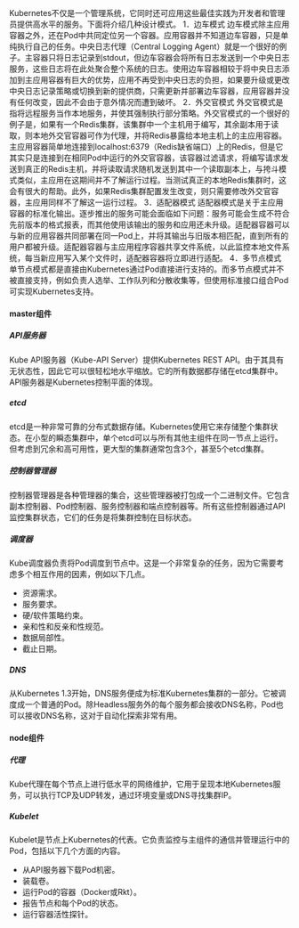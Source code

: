 Kubernetes不仅是一个管理系统，它同时还可应用这些最佳实践为开发者和管理员提供高水平的服务。下面将介绍几种设计模式。
1．边车模式
边车模式除主应用容器之外，还在Pod中共同定位另一个容器。应用容器并不知道边车容器，只是单纯执行自己的任务。中央日志代理（Central Logging Agent）就是一个很好的例子。主容器只将日志记录到stdout，但边车容器会将所有日志发送到一个中央日志服务，这些日志将在此处聚合整个系统的日志。使用边车容器相较于将中央日志添加到主应用容器有巨大的优势，应用不再受到中央日志的负担，如果要升级或更改中央日志记录策略或切换到新的提供商，只需更新并部署边车容器，应用容器并没有任何改变，因此不会由于意外情况而遭到破坏。
2．外交官模式
外交官模式是指将远程服务当作本地服务，并使其强制执行部分策略。外交官模式的一个很好的例子是，如果有一个Redis集群，该集群中一个主机用于编写，其余副本用于读取，则本地外交官容器可作为代理，并将Redis暴露给本地主机上的主应用容器。主应用容器简单地连接到localhost:6379（Redis缺省端口）上的Redis，但是它其实只是连接到在相同Pod中运行的外交官容器，该容器过滤请求，将编写请求发送到真正的Redis主机，并将读取请求随机发送到其中一个读取副本上，与挎斗模式类似，主应用在这期间并不了解运行过程。当测试真正的本地Redis集群时，这会有很大的帮助。此外，如果Redis集群配置发生改变，则只需要修改外交官容器，主应用同样不了解这一运行过程。
3．适配器模式
适配器模式是关于主应用容器的标准化输出。逐步推出的服务可能会面临如下问题：服务可能会生成不符合先前版本的格式报表，而其他使用该输出的服务和应用还未升级。适配器容器可以与新的应用容器共同部署在同一Pod上，并将其输出与旧版本相匹配，直到所有的用户都被升级。适配器容器与主应用程序容器共享文件系统，以此监控本地文件系统，每当新应用写入某个文件时，适配器容器将立即进行适配。
4．多节点模式
单节点模式都是直接由Kubernetes通过Pod直接进行支持的。而多节点模式并不被直接支持，例如负责人选举、工作队列和分散收集等，但使用标准接口组合Pod可实现Kubernetes支持。

#### master组件

##### API服务器
Kube API服务器（Kube-API Server）提供Kubernetes REST API。由于其具有无状态性，因此它可以很轻松地水平缩放。它的所有数据都存储在etcd集群中。API服务器是Kubernetes控制平面的体现。
##### etcd
etcd是一种非常可靠的分布式数据存储。Kubernetes使用它来存储整个集群状态。在小型的瞬态集群中，单个etcd可以与所有其他主组件在同一节点上运行。但考虑到冗余和高可用性，更大型的集群通常包含3个，甚至5个etcd集群。
##### 控制器管理器
控制器管理器是各种管理器的集合，这些管理器被打包成一个二进制文件。它包含副本控制器、Pod控制器、服务控制器和端点控制器等。所有这些控制器通过API监控集群状态，它们的任务是将集群控制在目标状态。
##### 调度器
Kube调度器负责将Pod调度到节点中。这是一个非常复杂的任务，因为它需要考虑多个相互作用的因素，例如以下几点。
- 资源需求。
- 服务要求。
- 硬/软件策略约束。
- 亲和性和反亲和性规范。
- 数据局部性。
- 截止日期。
##### DNS
从Kubernetes 1.3开始，DNS服务便成为标准Kubernetes集群的一部分。它被调度成一个普通的Pod。除Headless服务外的每个服务都会接收DNS名称，Pod也可以接收DNS名称，这对于自动化探索非常有用。

#### node组件

##### 代理
Kube代理在每个节点上进行低水平的网络维护，它用于呈现本地Kubernetes服务，可以执行TCP及UDP转发，通过环境变量或DNS寻找集群IP。
##### Kubelet
Kubelet是节点上Kubernetes的代表。它负责监控与主组件的通信并管理运行中的Pod，包括以下几个方面的内容。
- 从API服务器下载Pod机密。
- 装载卷。
- 运行Pod的容器（Docker或Rkt）。
- 报告节点和每个Pod的状态。
- 运行容器活性探针。